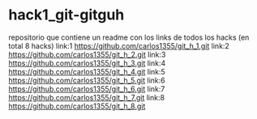 # hack1_git-gitguh
repositorio que contiene un readme con los links de todos los hacks (en total 8 hacks)
link:1  https://github.com/carlos1355/git_h_1.git
link:2  https://github.com/carlos1355/git_h_2.git
link:3  https://github.com/carlos1355/git_h_3.git
link:4  https://github.com/carlos1355/git_h_4.git
link:5  https://github.com/carlos1355/git_h_5.git
link:6  https://github.com/carlos1355/git_h_6.git
link:7  https://github.com/carlos1355/git_h_7.git
link:8  https://github.com/carlos1355/git_h_8.git